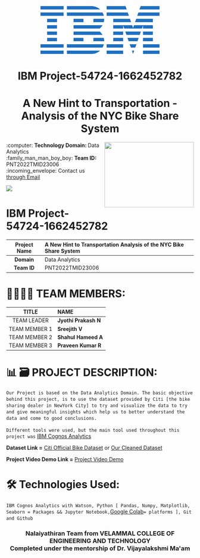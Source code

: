 <div align="center">
<img src="https://github.com/SuryaR-25/ReadMe-Temp/blob/master/images/IBM_logo.svg.png" alt="Logo" width="320" height="128">

# IBM Project-54724-1662452782
# A New Hint to Transportation - Analysis of the NYC Bike Share System

<img src="https://cdn.dribbble.com/users/150566/screenshots/4645872/citibike.gif" align="right" width="240" height="175"/>
</div>

<div align="left">
:computer: <b>Technology Domain: </b> Data Analytics <br>
:family_man_man_boy_boy: <b>Team ID: </b> PNT2022TMID23006 <br>
:incoming_envelope: Contact us <a href="mailto: sreejithvijayakrishnan2358@gmail.com"> through Email</a><br>
</div>

![](https://komarev.com/ghpvc/?username=IBM-Project-54724-1662452782&label=PROFILE+VIEWS) 
# IBM Project-54724-1662452782


|       **Project Name**      | A New Hint to Transportation Analysis of the NYC Bike Share System |
|:---------------------------:|:-------------------------------------------------------------------|
|       **Domain**            | Data Analytics  |
|       **Team ID**           | PNT2022TMID23006  |


# :family_man_man_boy_boy: TEAM MEMBERS:
|   **TITLE**   |     **NAME**    |
|:-------------:|:----------------|
| TEAM LEADER   | **Jyothi Prakash N** |
| TEAM MEMBER 1 | **Sreejith V**  |
| TEAM MEMBER 2 | **Shahul Hameed A** |
| TEAM MEMBER 3 | **Praveen Kumar R** |

# **:bar_chart: :card_file_box: PROJECT DESCRIPTION:**
```html
Our Project is based on the Data Analytics Domain. The basic objective
behind this project, is to use the dataset provided by Citi [the bike
sharing dealer in NewYork City] to try and visualize the data to try 
and give meaningful insights which help us to better understand the 
data and come to good conclusions. 
```

`Different tools were used, but the
main tool used throughout this project was` [IBM Cognos Analytics](https://www.ibm.com/in-en/products/cognos-analytics)

**Dataset Link =** [Citi Official Bike Dataset](https://s3.amazonaws.com/tripdata/index.html) or [Our Cleaned Dataset](https://github.com/IBM-EPBL/IBM-Project-54724-1662452782/blob/main/Final%20Deliverables/Own_cleaned_dataset.zip)

**Project Video Demo Link =** [Project Video Demo](https://www.youtube.com/watch?v=mbY-M-GUqx4)

# **:hammer_and_wrench: Technologies Used:**
` IBM Cognos Analytics with Watson, Python [ Pandas, Numpy, Matplotlib, Seaborn = Packages && Jupyter Notebook, `[Google Colab](https://colab.research.google.com/)` = platforms ], Git and Github `

<div align="center">
<h3>Nalaiyathiran Team from VELAMMAL COLLEGE OF ENGINEERING AND TECHNOLOGY<br>
    Completed under the mentorship of Dr. Vijayalakshmi Ma'am</h3>
</div>
